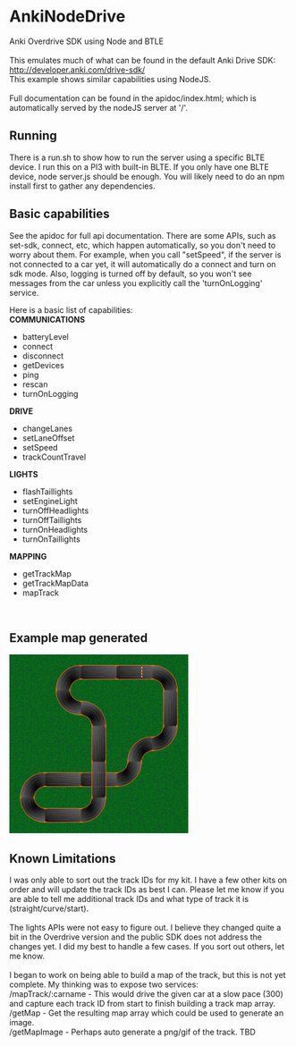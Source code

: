 # AnkiNodeDrive
Anki Overdrive SDK using Node and BTLE</br>
<br/>
This emulates much of what can be found in the default Anki Drive SDK:<br/>
<a href='http://developer.anki.com/drive-sdk/'>http://developer.anki.com/drive-sdk/</a>
<br/>
This example shows similar capabilities using NodeJS.<br/>
<br/>
Full documentation can be found in the apidoc/index.html; which is automatically served by the nodeJS server at '/'.<br/>
<h2>Running</h2>
There is a run.sh to show how to run the server using a specific BLTE device.  I run this on a PI3 with built-in BLTE.  If you only have one BLTE device, node server.js should be enough.  You will likely need to do an npm install first to gather any dependencies.
<h2>Basic capabilities</h2>
See the apidoc for full api documentation.  There are some APIs, such as set-sdk, connect, etc, which happen automatically, so you don't need to worry about them.  For example, when you call "setSpeed", if the server is not connected to a car yet, it will automatically do a connect and turn on sdk mode. Also, logging is turned off by default, so you won't see messages from the car unless you explicitly call the 'turnOnLogging' service.<br>

Here is a basic list of capabilities:<br/>
<b>COMMUNICATIONS</b>
<ul>
<li>batteryLevel</li>
<li>connect</li>
<li>disconnect</li>
<li>getDevices</li>
<li>ping</li>
<li>rescan</li>
<li>turnOnLogging</li>
</ul>
<b>DRIVE</b>
<ul>
<li>changeLanes</li>
<li>setLaneOffset</li>
<li>setSpeed</li>
<li>trackCountTravel</li>
</ul>
<b>LIGHTS</b>
<ul>
<li>flashTaillights</li>
<li>setEngineLight</li>
<li>turnOffHeadlights</li>
<li>turnOffTaillights</li>
<li>turnOnHeadlights</li>
<li>turnOnTaillights</li>
</ul>
<b>MAPPING</b>
<ul>
<li>getTrackMap</li>
<li>getTrackMapData</li>
<li>mapTrack</li>
</ul>
<br/>
<h2>Example map generated</h2>
<img src="./trackExample.png"/>
<h2>Known Limitations</h2>
I was only able to sort out the track IDs for my kit.  I have a few other kits on order and will update the track IDs as best I can.  Please let me know if you are able to tell me additional track IDs and what type of track it is (straight/curve/start).<br/>
<br/>
The lights APIs were not easy to figure out.  I believe they changed quite a bit in the Overdrive version and the public SDK does not address the changes yet.  I did my best to handle a few cases.  If you sort out others, let me know.<br/>
<br/>
I began to work on being able to build a map of the track, but this is not yet complete.  My thinking was to expose two services:<br/>
/mapTrack/:carname - This would drive the given car at a slow pace (300) and capture each track ID from start to finish building a track map array.<br/>
/getMap - Get the resulting map array which could be used to generate an image.<br/>
/getMapImage - Perhaps auto generate a png/gif of the track. TBD<br/>
